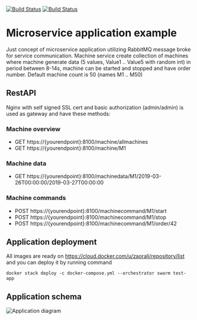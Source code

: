 [![Build Status](https://zaoralj.visualstudio.com/Concepts/_apis/build/status/microservice-example-ci?branchName=master)](https://zaoralj.visualstudio.com/Concepts/_build/latest?definitionId=23&branchName=master)
[![Build Status](https://codecov.io/gh/ZaoralJ/microservice-app-example/graph/badge.svg)](https://codecov.io/gh/ZaoralJ/microservice-app-example)


# Microservice application example
 
Just concept of microservice application utilizing RabbitMQ message broke for service communication.
Machine service create collection of machines where machine generate data (5 values, Value1 .. Value5 with random int) in period between 8-14s, machine can be started and stopped and have order number. Default machine count is 50 (names M1 .. M50)

## RestAPI
Nginx with self signed SSL cert and basic authorization (admin/admin) is used as gateway and have these methods:

### Machine overview
- GET https://{yourendpoint}:8100/machine/allmachines
- GET https://{yourendpoint}:8100/machine/M1

### Machine data
- GET https://{yourendpoint}:8100/machinedata/M1/2019-03-26T00:00:00/2019-03-27T00:00:00

### Machine commands
- POST https://{yourendpoint}:8100/machinecommand/M1/start
- POST https://{yourendpoint}:8100/machinecommand/M1/stop
- POST https://{yourendpoint}:8100/machinecommand/M1/order/42

## Application deployment
All images are ready on https://cloud.docker.com/u/zaoralj/repository/list and you can deploy it by running command
```console
docker stack deploy -c docker-compose.yml --orchestrator swarm test-app
```
## Application schema
![Application diagram](https://github.com/ZaoralJ/microservice-app-example/blob/master/AppSchema.png)
